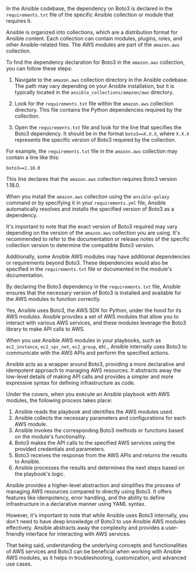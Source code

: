 In the Ansible codebase, the dependency on Boto3 is declared in the `requirements.txt` file of the specific Ansible collection or module that requires it.

Ansible is organized into collections, which are a distribution format for Ansible content. Each collection can contain modules, plugins, roles, and other Ansible-related files. The AWS modules are part of the `amazon.aws` collection.

To find the dependency declaration for Boto3 in the `amazon.aws` collection, you can follow these steps:

1. Navigate to the `amazon.aws` collection directory in the Ansible codebase. The path may vary depending on your Ansible installation, but it is typically located in the `ansible_collections/amazon/aws` directory.

2. Look for the `requirements.txt` file within the `amazon.aws` collection directory. This file contains the Python dependencies required by the collection.

3. Open the `requirements.txt` file and look for the line that specifies the Boto3 dependency. It should be in the format `boto3==X.X.X`, where `X.X.X` represents the specific version of Boto3 required by the collection.

For example, the `requirements.txt` file in the `amazon.aws` collection may contain a line like this:

```
boto3==1.18.0
```

This line declares that the `amazon.aws` collection requires Boto3 version 1.18.0.

When you install the `amazon.aws` collection using the `ansible-galaxy` command or by specifying it in your `requirements.yml` file, Ansible automatically resolves and installs the specified version of Boto3 as a dependency.

It's important to note that the exact version of Boto3 required may vary depending on the version of the `amazon.aws` collection you are using. It's recommended to refer to the documentation or release notes of the specific collection version to determine the compatible Boto3 version.

Additionally, some Ansible AWS modules may have additional dependencies or requirements beyond Boto3. These dependencies would also be specified in the `requirements.txt` file or documented in the module's documentation.

By declaring the Boto3 dependency in the `requirements.txt` file, Ansible ensures that the necessary version of Boto3 is installed and available for the AWS modules to function correctly.

Yes, Ansible uses Boto3, the AWS SDK for Python, under the hood for its AWS modules. Ansible provides a set of AWS modules that allow you to interact with various AWS services, and these modules leverage the Boto3 library to make API calls to AWS.

When you use Ansible AWS modules in your playbooks, such as `ec2_instance`, `ec2_vpc_net`, `ec2_group`, etc., Ansible internally uses Boto3 to communicate with the AWS APIs and perform the specified actions.

Ansible acts as a wrapper around Boto3, providing a more declarative and idempotent approach to managing AWS resources. It abstracts away the low-level details of making API calls and provides a simpler and more expressive syntax for defining infrastructure as code.

Under the covers, when you execute an Ansible playbook with AWS modules, the following process takes place:

1. Ansible reads the playbook and identifies the AWS modules used.
2. Ansible collects the necessary parameters and configurations for each AWS module.
3. Ansible invokes the corresponding Boto3 methods or functions based on the module's functionality.
4. Boto3 makes the API calls to the specified AWS services using the provided credentials and parameters.
5. Boto3 receives the response from the AWS APIs and returns the results to Ansible.
6. Ansible processes the results and determines the next steps based on the playbook's logic.

Ansible provides a higher-level abstraction and simplifies the process of managing AWS resources compared to directly using Boto3. It offers features like idempotency, error handling, and the ability to define infrastructure in a declarative manner using YAML syntax.

However, it's important to note that while Ansible uses Boto3 internally, you don't need to have deep knowledge of Boto3 to use Ansible AWS modules effectively. Ansible abstracts away the complexity and provides a user-friendly interface for interacting with AWS services.

That being said, understanding the underlying concepts and functionalities of AWS services and Boto3 can be beneficial when working with Ansible AWS modules, as it helps in troubleshooting, customization, and advanced use cases.
